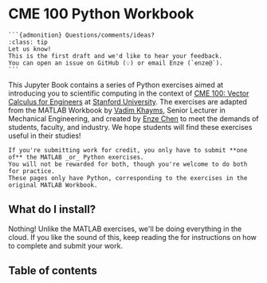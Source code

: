 # CME 100 Python Workbook 

````{margin}
```{admonition} Questions/comments/ideas?
:class: tip
Let us know!
This is the first draft and we'd like to hear your feedback.
You can open an issue on GitHub (💡) or email Enze (`enze@`).
```
````

This Jupyter Book contains a series of Python exercises aimed at introducing you to scientific computing in the context of [CME 100: Vector Calculus for Engineers](https://explorecourses.stanford.edu/search?q=cme100+vector) at [Stanford University](https://www.stanford.edu/).
The exercises are adapted from the MATLAB Workbook by [Vadim Khayms](https://icme.stanford.edu/people/vadim-khayms), Senior Lecturer in Mechanical Engineering, and created by [Enze Chen](https://enze-chen.github.io/) to meet the demands of students, faculty, and industry.
We hope students will find these exercises useful in their studies!


```{note}
If you're submitting work for credit, you only have to submit **one of** the MATLAB _or_ Python exercises.
You will not be rewarded for both, though you're welcome to do both for practice.
These pages only have Python, corresponding to the exercises in the original MATLAB Workbook.
```

## What do I install?

Nothing! Unlike the MATLAB exercises, we'll be doing everything in the cloud. 
If you like the sound of this, keep reading the [](workbook/0_usage.ipynb) for instructions on how to complete and submit your work.


## Table of contents

```{tableofcontents}
```
